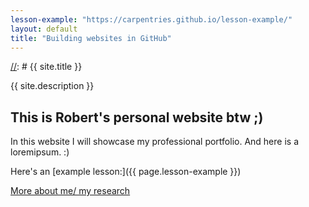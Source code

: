 ```yaml
---
lesson-example: "https://carpentries.github.io/lesson-example/"
layout: default
title: "Building websites in GitHub"
---
```


[//]: # {{ site.title }}

{{ site.description }}


## This is Robert's personal website btw ;)

In this website I will showcase my professional portfolio.
And here is a loremipsum. :)

Here's an [example lesson:]({{ page.lesson-example }})

[More about me/ my research](about.md)

[//]: # (This may be the most platform independent comment)

